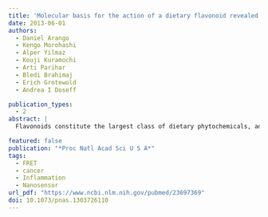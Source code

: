 ```yaml
---
title: 'Molecular basis for the action of a dietary flavonoid revealed by the comprehensive identification of apigenin human targets.'
date: 2013-06-01
authors: 
  - Daniel Arango
  - Kengo Morohashi
  - Alper Yilmaz
  - Kouji Kuramochi
  - Arti Parihar
  - Bledi Brahimaj
  - Erich Grotewold
  - Andrea I Doseff

publication_types:
  - 2
abstract: |
  Flavonoids constitute the largest class of dietary phytochemicals, adding essential health value to our diet, and are emerging as key nutraceuticals. Cellular targets for dietary phytochemicals remain largely unknown, posing significant challenges for the regulation of dietary supplements and the understanding of how nutraceuticals provide health value. Here, we describe the identification of human cellular targets of apigenin, a flavonoid abundantly present in fruits and vegetables, using an innovative high-throughput approach that combines phage display with second generation sequencing. The 160 identified high-confidence candidate apigenin targets are significantly enriched in three main functional categories: GTPase activation, membrane transport, and mRNA metabolism/alternative splicing. This last category includes the heterogeneous nuclear ribonucleoprotein A2 (hnRNPA2), a factor involved in splicing regulation, mRNA stability, and mRNA transport. Apigenin binds to the C-terminal glycine-rich domain of hnRNPA2, preventing hnRNPA2 from forming homodimers, and therefore, it perturbs the alternative splicing of several human hnRNPA2 targets. Our results provide a framework to understand how dietary phytochemicals exert their actions by binding to many functionally diverse cellular targets. In turn, some of them may modulate the activity of a large number of downstream genes, which is exemplified here by the effects of apigenin on the alternative splicing activity of hnRNPA2. Hence, in contrast to small-molecule pharmaceuticals designed for defined target specificity, dietary phytochemicals affect a large number of cellular targets with varied affinities that, combined, result in their recognized health benefits.

featured: false
publication: "*Proc Natl Acad Sci U S A*"
tags:
  - FRET
  - cancer
  - Inflammation
  - Nanosensor
url_pdf: "https://www.ncbi.nlm.nih.gov/pubmed/23697369"
doi: 10.1073/pnas.1303726110
---
```


